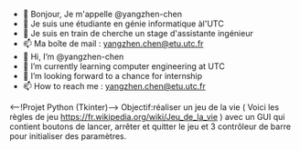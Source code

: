 - 👋 Bonjour, Je m'appelle @yangzhen-chen
- 🌱 Je suis une étudiante en génie informatique àl'UTC
- 👀 Je suis en train de cherche un stage d'assistante ingénieur
- 📫 Ma boîte de mail : yangzhen.chen@etu.utc.fr 
- 👋 Hi, I’m @yangzhen-chen
- 🌱 I’m currently learning computer engineering at UTC
- 👀 I’m looking forward to a chance for internship 
- 📫 How to reach me : yangzhen.chen@etu.utc.fr 

<--!Projet Python (Tkinter)-->
 Objectif:réaliser un jeu de la vie ( Voici les règles de jeu https://fr.wikipedia.org/wiki/Jeu_de_la_vie ) avec un GUI qui contient boutons de lancer, arrêter et quitter le jeu et 3 contrôleur de barre pour initialiser des paramètres. 
